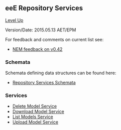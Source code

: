 ## eeE Repository Services ##

[Level Up](../README.md)

Version/Date: 2015.05.13 AET/EPM

For feedback and comments on current list see:

* [NEM feedback on v0.42](nem-feedback.md)

### Schemata
Schemata defining data structures can be found here:

* [Repository Services Schemata](a_schemata/README.md)

### Services

* [Delete Model Service](delete_model_service.md)
* [Download Model Service](download_model_service.md)
* [List Models Service](list_model_service.md)
* [Upload Model Service](upload_model_service.md)



